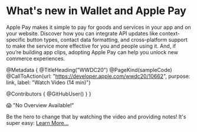 # What's new in Wallet and Apple Pay

Apple Pay makes it simple to pay for goods and services in your app and on your website. Discover how you can integrate API updates like context-specific button types, contact data formatting, and cross-platform support to make the service more effective for you and people using it. And, if you’re building app clips, adopting Apple Pay can help you unlock new commerce experiences.

@Metadata {
   @TitleHeading("WWDC20")
   @PageKind(sampleCode)
   @CallToAction(url: "https://developer.apple.com/wwdc20/10662", purpose: link, label: "Watch Video (14 min)")

   @Contributors {
      @GitHubUser(<replace this with your GitHub handle>)
   }
}

😱 "No Overview Available!"

Be the hero to change that by watching the video and providing notes! It's super easy:
 [Learn More…](https://wwdcnotes.github.io/WWDCNotes/documentation/wwdcnotes/contributing)
